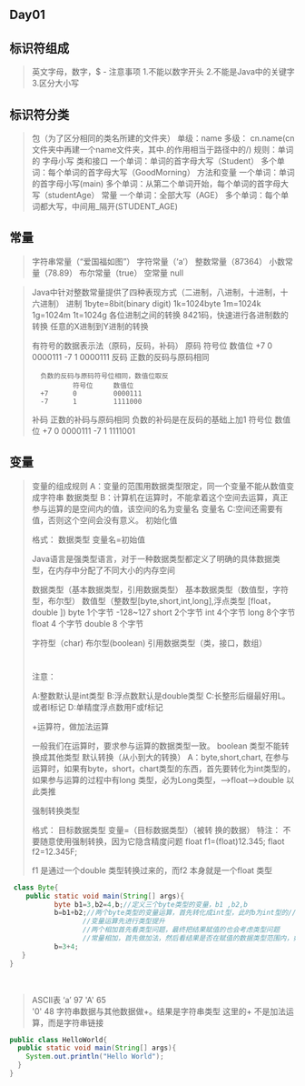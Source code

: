 ## Day01

## 标识符组成

> 英文字母，数字，$ -
>  注意事项
>  1.不能以数字开头
>  2.不能是Java中的关键字
>  3.区分大小写

## 标识符分类

> 包（为了区分相同的类名所建的文件夹）
> 单级：name 
> 多级： cn.name(cn文件夹中再建一个name文件夹，其中.的作用相当于路径中的/)
> 规则：单词的 字母小写
> 类和接口
> 一个单词：单词的首字母大写（Student）
> 多个单词：每个单词的首字母大写（GoodMorning）
> 方法和变量
> 一个单词：单词的首字母小写(main)
> 多个单词：从第二个单词开始，每个单词的首字母大写（studentAge）
> 常量
> 一个单词：全部大写（AGE）
> 多个单词：每个单词都大写，中间用_隔开(STUDENT_AGE)

## 常量

> 字符串常量（“爱国福如图”）
> 字符常量（‘a’）
> 整数常量（87364）
> 小数常量（78.89）
> 布尔常量（true）
> 空常量  null

> Java中针对整数常量提供了四种表现方式（二进制，八进制，十进制，十六进制）
> 进制
> 1byte=8bit(binary digit)
> 1k=1024byte
> 1m=1024k
> 1g=1024m
> 1t=1024g
> 各位进制之间的转换
> 8421码，快速进行各进制数的转换
> 任意的X进制到Y进制的转换
>
> 有符号的数据表示法（原码，反码，补码）
>  原码      符号位     数值位
> +7			0			0000111
> -7			1			0000111
> 反码   正数的反码与原码相同
>
> 		负数的反码与原码符号位相同，数值位取反
> 				符号位     数值位
> 		+7      0         0000111
> 	    -7      1         1111000
>
> 补码
> 正数的补码与原码相同
> 负数的补码是在反码的基础上加1
> 		     符号位      数值位
> 	+7       0          0000111
> 	-7       1          1111001

## 变量

>  变量的组成规则
>    A：变量的范围用数据类型限定，同一个变量不能从数值变成字符串
>    数据类型
>    B：计算机在运算时，不能拿着这个空间去运算，真正参与运算的是空间内的值，该空间的名为变量名
>    变量名
>    C:空间还需要有值，否则这个空间会没有意义。
>    初始化值
>
>  格式：
>  数据类型  变量名=初始值
>
>  Java语言是强类型语言，对于一种数据类型都定义了明确的具体数据类型，在内存中分配了不同大小的内存空间
>
>  数据类型（基本数据类型，引用数据类型）
>    基本数据类型（数值型，字符型，布尔型）
>    数值型（整数型[byte,short,int,long],浮点类型 [float，double ])
>   byte 1个字节   -128~127	short 2个字节	  int 4个字节  long  8个字节
>   float  4 个字节			double 8 个字节
>
>  字符型（char)
>  布尔型(boolean)
>  引用数据类型（类，接口，数组）
>
>  # 
>
>  注意：
>
>  A:整数默认是int类型
>  B:浮点数默认是double类型
>  C:长整形后缀最好用L。或者l标记
>  D:单精度浮点数用F或f标记
>
>  +运算符，做加法运算
>
>  一般我们在运算时，要求参与运算的数据类型一致。
>  boolean 类型不能转换成其他类型
>  默认转换（从小到大的转换）
>  A：byte,short,chart,  在参与运算时，如果有byte，short，chart类型的东西，首先要转化为int类型的，如果参与运算的过程中有long 类型，必为Long类型，——>float——>double  以此类推
>
>  
>
>  强制转换类型
>
>  格式：
>  目标数据类型   变量=（目标数据类型）（被转 
>  换的数据）
>  特注：
>  不要随意使用强制转换，因为它隐含精度问题
>  float f1=(float)12.345;
>  flaot f2=12.345F;
>
>  f1 是通过一个double 类型转换过来的，而f2 本身就是一个float 类型

```java
 class Byte{
    public static void main(String[] args){
           byte b1=3,b2=4,b;//定义三个byte类型的变量，b1 ,b2,b
           b=b1+b2;//两个byte类型的变量运算，首先转化成int型，此时b为int型的//，和byte类型冲突。
                  //变量运算先进行类型提升
                  //两个相加首先看类型问题，最终把结果赋值的也会考虑类型问题
                  //常量相加，首先做加法，然后看结果是否在赋值的数据类型范围内，如果不是，才报错。
           b=3+4;
   }
}
```
​          

> ASCII表
> ‘a’     97
> 'A'     65  
> '0'    48
> 字符串数据与其他数据做+。结果是字符串类型
> 这里的+ 不是加法运算，而是字符串链接
>
> 
>
> 















~~~java
public class HelloWorld{
  public static void main(String[] args){
    System.out.println("Hello World");
  }
}
~~~



